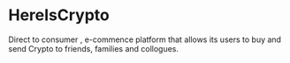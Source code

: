 # HereIsCrypto
Direct to consumer , e-commence platform that allows its users to buy and send Crypto to friends, families and collogues.
